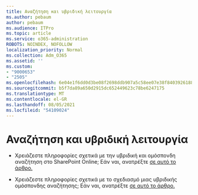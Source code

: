 ```yaml
---
title: Αναζήτηση και υβριδική λειτουργία
ms.author: pebaum
author: pebaum
ms.audience: ITPro
ms.topic: article
ms.service: o365-administration
ROBOTS: NOINDEX, NOFOLLOW
localization_priority: Normal
ms.collection: Adm_O365
ms.assetid: ''
ms.custom:
- "9000653"
- "2505"
ms.openlocfilehash: 6e04e1f6dd0d3be08f2698ddb907a5c58ee07e38f8403926188006f799537026
ms.sourcegitcommit: b5f7da89a650d2915dc652449623c78be6247175
ms.translationtype: MT
ms.contentlocale: el-GR
ms.lasthandoff: 08/05/2021
ms.locfileid: "54109024"
---
```

# <a name="search-and-hybrid"></a>Αναζήτηση και υβριδική λειτουργία

- Χρειάζεστε πληροφορίες σχετικά με την υβριδική και ομόσπονδη αναζήτηση στο SharePoint Online; Εάν ναι, ανατρέξτε [σε αυτό το άρθρο.](https://docs.microsoft.com/sharepoint/hybrid/hybrid-search-in-sharepoint)

- Χρειάζεστε πληροφορίες σχετικά με το σχεδιασμό μιας υβριδικής ομόσπονδης αναζήτησης;  Εάν ναι, ανατρέξτε [σε αυτό το άρθρο.](https://docs.microsoft.com/sharepoint/hybrid/plan-hybrid-federated-search)



